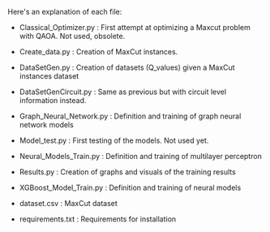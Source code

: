 Here's an explanation of each file:
- Classical_Optimizer.py : First attempt at optimizing a Maxcut problem with QAOA. Not used, obsolete.

- Create_data.py : Creation of MaxCut instances.

- DataSetGen.py : Creation of datasets (Q_values) given a MaxCut instances dataset 

- DataSetGenCircuit.py : Same as previous but with circuit level information instead.

- Graph_Neural_Network.py : Definition and training of graph neural network models

- Model_test.py : First testing of the models. Not used yet.

- Neural_Models_Train.py : Definition and training of multilayer perceptron

- Results.py : Creation of graphs and visuals of the training results

- XGBoost_Model_Train.py : Definition and training of neural models
	
- dataset.csv : MaxCut dataset

- requirements.txt : Requirements for installation
